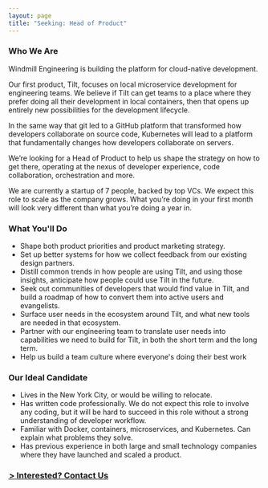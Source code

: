 ```yaml
---
layout: page
title: "Seeking: Head of Product"
---
```


### Who We Are

Windmill Engineering is building the platform for cloud-native development.

Our first product, Tilt, focuses on local microservice development for
engineering teams. We believe if Tilt can get teams to a place where
they prefer doing all their development in local containers, then that opens up
entirely new possibilities for the development lifecycle.

In the same way that git led to a GitHub platform that transformed how
developers collaborate on source code, Kubernetes will lead to a platform that
fundamentally changes how developers collaborate on servers.

We’re looking for a Head of Product to help us shape the strategy on how to get
there, operating at the nexus of developer experience, code collaboration,
orchestration and more.

We are currently a startup of 7 people, backed by top VCs. We expect this role
to scale as the company grows. What you’re doing in your first month will look
very different than what you’re doing a year in.

### What You'll Do
- Shape both product priorities and product marketing strategy.
- Set up better systems for how we collect feedback from our existing design
  partners.
- Distill common trends in how people are using Tilt, and using those insights,
  anticipate how people could use Tilt in the future.
- Seek out communities of developers that would find value in Tilt, and build a
  roadmap of how to convert them into active users and evangelists.
- Surface user needs in the ecosystem around Tilt, and what new tools are needed
  in that ecosystem.
- Partner with our engineering team to translate user needs into capabilities we
  need to build for Tilt, in both the short term and the long term.
- Help us build a team culture where everyone's doing their best work

### Our Ideal Candidate
- Lives in the New York City, or would be willing to relocate.
- Has written code professionally. We do not expect this role to involve any
  coding, but it will be hard to succeed in this role without a strong
  understanding of developer workflow.
- Familiar with Docker, containers, microservices, and Kubernetes. Can explain
  what problems they solve.
- Has previous experience in both large and small technology companies where
  they have launched and scaled a product.

<h3 class="ctaLink u-marginBottomUnit u-marginTopUnit">
  <a href="/contact">
    &hairsp;&gt; Interested? Contact Us
  </a>
</h3>
